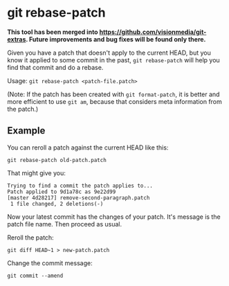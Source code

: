 git rebase-patch
================

**This tool has been merged into https://github.com/visionmedia/git-extras.
Future improvements and bug fixes will be found only there.**

Given you have a patch that doesn't apply to the current HEAD, but you know it
applied to some commit in the past, `git rebase-patch` will help you find that
commit and do a rebase.

Usage: `git rebase-patch <patch-file.patch>`

(Note: If the patch has been created with `git format-patch`, it is better and
more efficient to use `git am`, because that considers meta information from the
patch.)

Example
-------

You can reroll a patch against the current HEAD like this:

    git rebase-patch old-patch.patch

That might give you:

    Trying to find a commit the patch applies to...
    Patch applied to 9d1a78c as 9e22d99
    [master 4d28217] remove-second-paragraph.patch
     1 file changed, 2 deletions(-)

Now your latest commit has the changes of your patch. It's message is the patch
file name. Then proceed as usual.

Reroll the patch:

    git diff HEAD~1 > new-patch.patch

Change the commit message:

    git commit --amend
